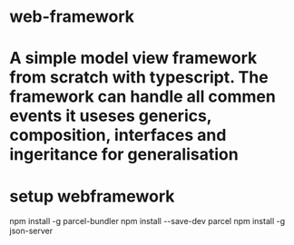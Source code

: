 # web-framework

# A simple model view framework from scratch with typescript. The framework can handle all commen events it useses generics, composition, interfaces and ingeritance for generalisation

# setup webframework 
npm install -g parcel-bundler
npm install --save-dev parcel
npm install -g json-server





